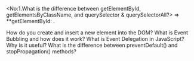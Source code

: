 <No:1.What is the difference between getElementById, getElementsByClassName, and querySelector & querySelectorAll?>
=> 
**getElementById:
.













How do you create and insert a new element into the DOM?
What is Event Bubbling and how does it work?
What is Event Delegation in JavaScript? Why is it useful?
What is the difference between preventDefault() and stopPropagation() methods?
